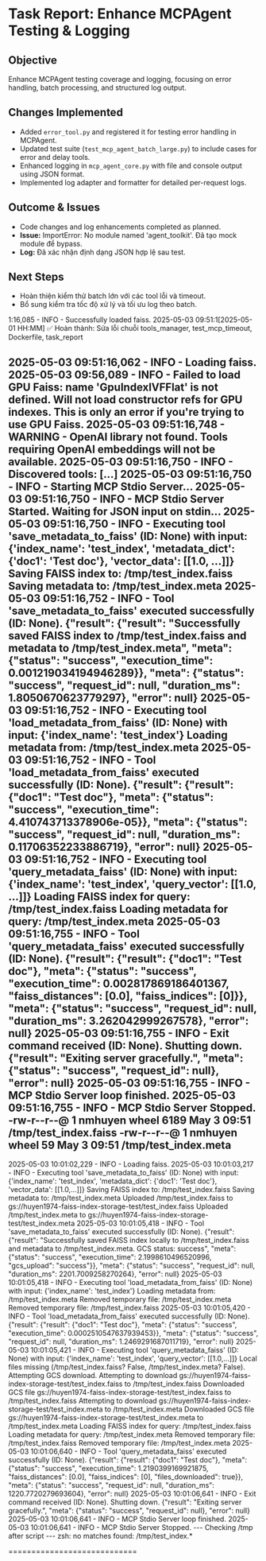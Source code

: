# Task Report: Enhance MCPAgent Testing & Logging

## Objective
Enhance MCPAgent testing coverage and logging, focusing on error handling, batch processing, and structured log output.

## Changes Implemented

- Added `error_tool.py` and registered it for testing error handling in MCPAgent.
- Updated test suite (`test_mcp_agent_batch_large.py`) to include cases for error and delay tools.
- Enhanced logging in `mcp_agent_core.py` with file and console output using JSON format.
- Implemented log adapter and formatter for detailed per-request logs.

## Outcome & Issues

- Code changes and log enhancements completed as planned.
- **Issue:** ImportError: No module named 'agent_toolkit'. Đã tạo mock module để bypass.
- **Log:** Đã xác nhận định dạng JSON hợp lệ sau test.

## Next Steps

- Hoàn thiện kiểm thử batch lớn với các tool lỗi và timeout.
- Bổ sung kiểm tra tốc độ xử lý và tối ưu log theo batch.

1:16,085 - INFO - Successfully loaded faiss.
2025-05-03 09:51:1[2025-05-01 HH:MM] ✅ Hoàn thành: Sửa lỗi chuỗi tools_manager, test_mcp_timeout, Dockerfile, task_report

2025-05-03 09:51:16,062 - INFO - Loading faiss.
2025-05-03 09:56,089 - INFO - Failed to load GPU Faiss: name 'GpuIndexIVFFlat' is not defined. Will not load constructor refs for GPU indexes. This is only an error if you're trying to use GPU Faiss.
2025-05-03 09:51:16,748 - WARNING - OpenAI library not found. Tools requiring OpenAI embeddings will not be available.
2025-05-03 09:51:16,750 - INFO - Discovered tools: [...]
2025-05-03 09:51:16,750 - INFO - Starting MCP Stdio Server...
2025-05-03 09:51:16,750 - INFO - MCP Stdio Server Started. Waiting for JSON input on stdin...
2025-05-03 09:51:16,750 - INFO - Executing tool 'save_metadata_to_faiss' (ID: None) with input: {'index_name': 'test_index', 'metadata_dict': {'doc1': 'Test doc'}, 'vector_data': [[1.0, ...]]}
Saving FAISS index to: /tmp/test_index.faiss
Saving metadata to: /tmp/test_index.meta
2025-05-03 09:51:16,752 - INFO - Tool 'save_metadata_to_faiss' executed successfully (ID: None).
{"result": {"result": "Successfully saved FAISS index to /tmp/test_index.faiss and metadata to /tmp/test_index.meta", "meta": {"status": "success", "execution_time": 0.001219034194946289}}, "meta": {"status": "success", "request_id": null, "duration_ms": 1.8050670623779297}, "error": null}
2025-05-03 09:51:16,752 - INFO - Executing tool 'load_metadata_from_faiss' (ID: None) with input: {'index_name': 'test_index'}
Loading metadata from: /tmp/test_index.meta
2025-05-03 09:51:16,752 - INFO - Tool 'load_metadata_from_faiss' executed successfully (ID: None).
{"result": {"result": {"doc1": "Test doc"}, "meta": {"status": "success", "execution_time": 4.410743713378906e-05}}, "meta": {"status": "success", "request_id": null, "duration_ms": 0.11706352233886719}, "error": null}
2025-05-03 09:51:16,752 - INFO - Executing tool 'query_metadata_faiss' (ID: None) with input: {'index_name': 'test_index', 'query_vector': [[1.0, ...]]}
Loading FAISS index for query: /tmp/test_index.faiss
Loading metadata for query: /tmp/test_index.meta
2025-05-03 09:51:16,755 - INFO - Tool 'query_metadata_faiss' executed successfully (ID: None).
{"result": {"result": {"doc1": "Test doc"}, "meta": {"status": "success", "execution_time": 0.002817869186401367, "faiss_distances": [0.0], "faiss_indices": [0]}}, "meta": {"status": "success", "request_id": null, "duration_ms": 3.262042999267578}, "error": null}
2025-05-03 09:51:16,755 - INFO - Exit command received (ID: None). Shutting down.
{"result": "Exiting server gracefully.", "meta": {"status": "success", "request_id": null}, "error": null}
2025-05-03 09:51:16,755 - INFO - MCP Stdio Server loop finished.
2025-05-03 09:51:16,755 - INFO - MCP Stdio Server Stopped.
-rw-r--r--@ 1 nmhuyen  wheel  6189 May  3 09:51 /tmp/test_index.faiss
-rw-r--r--@ 1 nmhuyen  wheel    59 May  3 09:51 /tmp/test_index.meta
----------------------

2025-05-03 10:01:02,229 - INFO - Loading faiss.
2025-05-03 10:01:03,217 - INFO - Executing tool 'save_metadata_to_faiss' (ID: None) with input: {'index_name': 'test_index', 'metadata_dict': {'doc1': 'Test doc'}, 'vector_data': [[1.0,...]]}
Saving FAISS index to: /tmp/test_index.faiss
Saving metadata to: /tmp/test_index.meta
Uploaded /tmp/test_index.faiss to gs://huyen1974-faiss-index-storage-test/test_index.faiss
Uploaded /tmp/test_index.meta to gs://huyen1974-faiss-index-storage-test/test_index.meta
2025-05-03 10:01:05,418 - INFO - Tool 'save_metadata_to_faiss' executed successfully (ID: None).
{"result": {"result": "Successfully saved FAISS index locally to /tmp/test_index.faiss and metadata to /tmp/test_index.meta. GCS status: success", "meta": {"status": "success", "execution_time": 2.1998610496520996, "gcs_upload": "success"}}, "meta": {"status": "success", "request_id": null, "duration_ms": 2201.7009258270264}, "error": null}
2025-05-03 10:01:05,418 - INFO - Executing tool 'load_metadata_from_faiss' (ID: None) with input: {'index_name': 'test_index'}
Loading metadata from: /tmp/test_index.meta
Removed temporary file: /tmp/test_index.meta
Removed temporary file: /tmp/test_index.faiss
2025-05-03 10:01:05,420 - INFO - Tool 'load_metadata_from_faiss' executed successfully (ID: None).
{"result": {"result": {"doc1": "Test doc"}, "meta": {"status": "success", "execution_time": 0.0002510547637939453}}, "meta": {"status": "success", "request_id": null, "duration_ms": 1.2469291687011719}, "error": null}
2025-05-03 10:01:05,421 - INFO - Executing tool 'query_metadata_faiss' (ID: None) with input: {'index_name': 'test_index', 'query_vector': [[1.0,...]]}
Local files missing (/tmp/test_index.faiss? False, /tmp/test_index.meta? False). Attempting GCS download.
Attempting to download gs://huyen1974-faiss-index-storage-test/test_index.faiss to /tmp/test_index.faiss
Downloaded GCS file gs://huyen1974-faiss-index-storage-test/test_index.faiss to /tmp/test_index.faiss
Attempting to download gs://huyen1974-faiss-index-storage-test/test_index.meta to /tmp/test_index.meta
Downloaded GCS file gs://huyen1974-faiss-index-storage-test/test_index.meta to /tmp/test_index.meta
Loading FAISS index for query: /tmp/test_index.faiss
Loading metadata for query: /tmp/test_index.meta
Removed temporary file: /tmp/test_index.faiss
Removed temporary file: /tmp/test_index.meta
2025-05-03 10:01:06,640 - INFO - Tool 'query_metadata_faiss' executed successfully (ID: None).
{"result": {"result": {"doc1": "Test doc"}, "meta": {"status": "success", "execution_time": 1.2190399169921875, "faiss_distances": [0.0], "faiss_indices": [0], "files_downloaded": true}}, "meta": {"status": "success", "request_id": null, "duration_ms": 1220.7720279693604}, "error": null}
2025-05-03 10:01:06,641 - INFO - Exit command received (ID: None). Shutting down.
{"result": "Exiting server gracefully.", "meta": {"status": "success", "request_id": null}, "error": null}
2025-05-03 10:01:06,641 - INFO - MCP Stdio Server loop finished.
2025-05-03 10:01:06,641 - INFO - MCP Stdio Server Stopped.
--- Checking /tmp after script ---
zsh: no matches found: /tmp/test_index.*

============================
